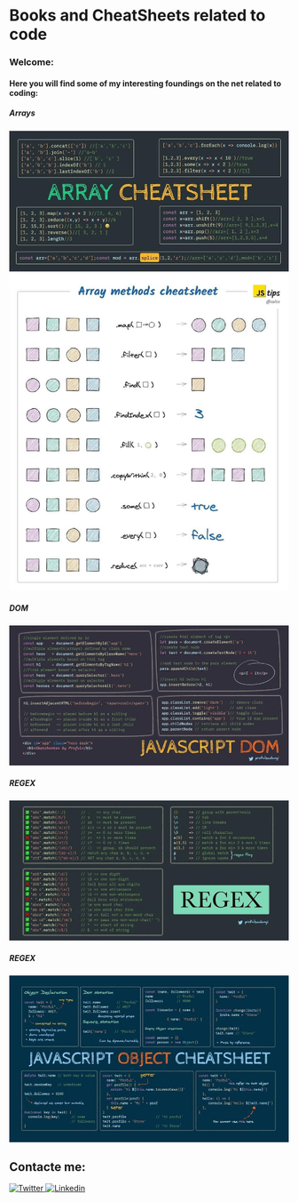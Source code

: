 # Books and CheatSheets related to code
### Welcome:
#### Here you will find some of my interesting foundings on the net related to coding:

##### Arrays
![Arrays](js-cheat-sheets/array.jpg)
![Arrays](js-cheat-sheets/Arrays-methods.jpg)


##### DOM 
![DOM](js-cheat-sheets/DOM.jpg)

##### REGEX
![REGEX](js-cheat-sheets/regex.jpg)

##### REGEX
![REGEX](js-cheat-sheets/object.jpg)


  

## Contacte me: 
<a href="https://twitter.com/AlenRuny" target="_blank">
  <img
    alt="Twitter"
    src="https://img.shields.io/badge/Twitter-1DA1F2?logo=twitter&logoColor=white&style=for-the-badge"
  />
</a>

<a href="https://www.linkedin.com/in/federico-webe-620935222/" target="_blank">
  <img
    alt="Linkedin"
    src="https://img.shields.io/badge/linkedin-0077B5?logo=linkedin&logoColor=white&style=for-the-badge" target="_blank"
  />
</a>



